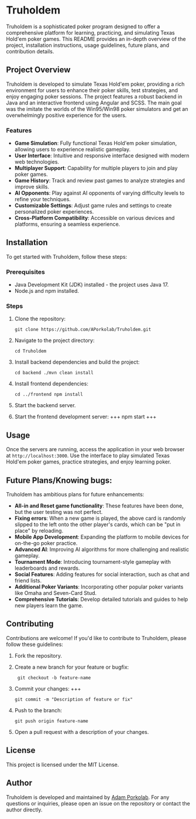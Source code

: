 # Truholdem

Truholdem is a sophisticated poker program designed to offer a comprehensive platform for learning, practicing, and simulating Texas Hold'em poker games. This README provides an in-depth overview of the project, installation instructions, usage guidelines, future plans, and contribution details.

## Project Overview

Truholdem is developed to simulate Texas Hold'em poker, providing a rich environment for users to enhance their poker skills, test strategies, and enjoy engaging poker sessions. The project features a robust backend in Java and an interactive frontend using Angular and SCSS.
The main goal was the imitate the worlds of the Win95/Win98 poker simulators and get an overwhelmingly positive experience for the users.

### Features

-   **Game Simulation**: Fully functional Texas Hold'em poker simulation, allowing users to experience realistic gameplay.
-   **User Interface**: Intuitive and responsive interface designed with modern web technologies.
-   **Multiplayer Support**: Capability for multiple players to join and play poker games.
-   **Game History**: Track and review past games to analyze strategies and improve skills.
-   **AI Opponents**: Play against AI opponents of varying difficulty levels to refine your techniques.
-   **Customizable Settings**: Adjust game rules and settings to create personalized poker experiences.
-   **Cross-Platform Compatibility**: Accessible on various devices and platforms, ensuring a seamless experience.

## Installation

To get started with Truholdem, follow these steps:

### Prerequisites

-   Java Development Kit (JDK) installed - the project uses Java 17.
-   Node.js and npm installed.

### Steps

1.  Clone the repository: 
					
		git clone https://github.com/APorkolab/Truholdem.git
    
2.  Navigate to the project directory:

		cd Truholdem
    
3.  Install backend dependencies and build the project: 

		cd backend ./mvn clean install
    
4.  Install frontend dependencies:

		cd ../frontend npm install
    
5.  Start the backend server.
    
6.  Start the frontend development server: +++ npm start +++
    

## Usage

Once the servers are running, access the application in your web browser at `http://localhost:3000`. Use the interface to play simulated Texas Hold'em poker games, practice strategies, and enjoy learning poker.

## Future Plans/Knowing bugs:

Truholdem has ambitious plans for future enhancements:

-   **All-in and Reset game functionality**: These features have been done, but the user testing was not perfect.
- **Fixing errors**: When a new game is played, the above card is randomly slipped to the left onto the other player's cards, which can be "put in place" by reloading.
-   **Mobile App Development**: Expanding the platform to mobile devices for on-the-go poker practice.
-   **Advanced AI**: Improving AI algorithms for more challenging and realistic gameplay.
-   **Tournament Mode**: Introducing tournament-style gameplay with leaderboards and rewards.
-   **Social Features**: Adding features for social interaction, such as chat and friend lists.
-   **Additional Poker Variants**: Incorporating other popular poker variants like Omaha and Seven-Card Stud.
-   **Comprehensive Tutorials**: Develop detailed tutorials and guides to help new players learn the game.

## Contributing

Contributions are welcome! If you'd like to contribute to Truholdem, please follow these guidelines:

1.  Fork the repository.
    
2.  Create a new branch for your feature or bugfix: 

	     git checkout -b feature-name
    
3.  Commit your changes: +++ 

		git commit -m "Description of feature or fix"
    
4.  Push to the branch:

		git push origin feature-name
    
5.  Open a pull request with a description of your changes.
    

## License

This project is licensed under the MIT License.

## Author

Truholdem is developed and maintained by [Adam Porkolab](https://github.com/APorkolab). For any questions or inquiries, please open an issue on the repository or contact the author directly.

